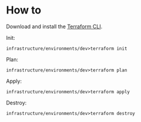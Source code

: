 # How to

Download and install the [Terraform CLI](https://www.terraform.io/downloads.html).

Init:

`infrastructure/environments/dev>terraform init`

Plan:

`infrastructure/environments/dev>terraform plan`

Apply:

`infrastructure/environments/dev>terraform apply`

Destroy:

`infrastructure/environments/dev>terraform destroy`
